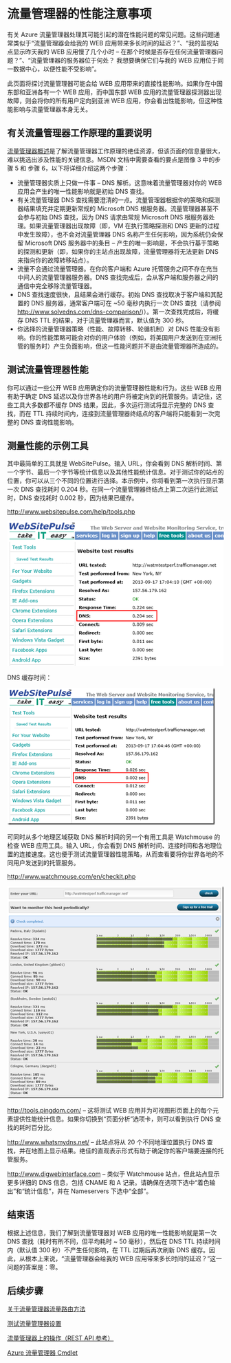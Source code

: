 <properties
   pageTitle="Azure 流量管理器性能注意事项 | Windows Azure"
   description="了解流量管理器的性能以及如何测试使用流量管理器时的 WEB 应用性能"
   services="traffic-manager"
   documentationCenter=""
   authors="kwill-MSFT"
   manager="adinah"
   editor="joaoma" />

<tags
	ms.service="traffic-manager"
	ms.date="11/12/2015"
	wacn.date="01/21/2016"/>


# 流量管理器的性能注意事项


有关 Azure 流量管理器处理其可能引起的潜在性能问题的常见问题。这些问题通常类似于“流量管理器会给我的 WEB 应用带来多长时间的延迟？”、“我的监视站点显示昨天我的 WEB 应用慢了几个小时 – 在那个时候是否存在任何流量管理器问题？”、“流量管理器的服务器位于何处？ 我想要确保它们与我的 WEB 应用位于同一数据中心，以便性能不受影响”。

此页面将探讨流量管理器可能会给 WEB 应用带来的直接性能影响。如果你在中国东部和亚洲各有一个 WEB 应用，而中国东部 WEB 应用的流量管理器探测器出现故障，则会将你的所有用户定向到亚洲 WEB 应用，你会看出性能影响，但这种性能影响与流量管理器本身无关。

  

## 有关流量管理器工作原理的重要说明

[流量管理器概述](/documentation/articles/traffic-manager-overview)是了解流量管理器工作原理的绝佳资源，但该页面的信息量很大，难以挑选出涉及性能的关键信息。MSDN 文档中需要查看的要点是图像 3 中的步骤 5 和 步骤 6，以下将详细介绍这两个步骤：

- 流量管理器实质上只做一件事 – DNS 解析。这意味着流量管理器对你的 WEB 应用会产生的唯一性能影响就是初始 DNS 查找。
- 有关流量管理器 DNS 查找需要澄清的一点。流量管理器根据你的策略和探测器结果填充并定期更新常规的 Microsoft DNS 根服务器。流量管理器甚至不会参与初始 DNS 查找，因为 DNS 请求由常规 Microsoft DNS 根服务器处理。如果流量管理器出现故障（即，VM 在执行策略探测和 DNS 更新的过程中发生故障），也不会对流量管理器 DNS 名称产生任何影响，因为系统仍会保留 Microsoft DNS 服务器中的条目 – 产生的唯一影响是，不会执行基于策略的探测和更新（即，如果你的主站点出现故障，流量管理器将无法更新 DNS 来指向你的故障转移站点）。
- 流量不会通过流量管理器。在你的客户端和 Azure 托管服务之间不存在充当中间人的流量管理器服务器。DNS 查找完成后，会从客户端和服务器之间的通信中完全移除流量管理器。
- DNS 查找速度很快，且结果会进行缓存。初始 DNS 查找取决于客户端和其配置的 DNS 服务器，通常客户端可在 ~50 毫秒内执行一次 DNS 查找（请参阅 http://www.solvedns.com/dns-comparison/)）。第一次查找完成后，将缓存 DNS TTL 的结果，对于流量管理器而言，默认值为 300 秒。
- 你选择的流量管理器策略（性能、故障转移、轮循机制）对 DNS 性能没有影响。你的性能策略可能会对你的用户体验（例如，将美国用户发送到在亚洲托管的服务时）产生负面影响，但这一性能问题并不是由流量管理器所造成的。

  

## 测试流量管理器性能

你可以通过一些公开 WEB 应用确定你的流量管理器性能和行为。这些 WEB 应用有助于确定 DNS 延迟以及你世界各地的用户将被定向到的托管服务。请记住，这些工具大多数都不缓存 DNS 结果，因此，多次运行测试将显示完整的 DNS 查找，而在 TTL 持续时间内，连接到流量管理器终结点的客户端将只能看到一次完整的 DNS 查询性能影响。


## 测量性能的示例工具


其中最简单的工具就是 WebSitePulse。输入 URL，你会看到 DNS 解析时间、第一个字节、最后一个字节等统计信息以及其他性能统计信息。对于测试你的站点的位置，你可以从三个不同的位置进行选择。本示例中，你将看到第一次执行显示第一次 DNS 查找耗时 0.204 秒。在同一个流量管理器终结点上第二次运行此测试时，DNS 查找耗时 0.002 秒，因为结果已缓存。

http://www.websitepulse.com/help/tools.php


![pulse1](./media/traffic-manager-performance-considerations/traffic-manager-web-site-pulse.png)

DNS 缓存时间：


![pulse2](./media/traffic-manager-performance-considerations/traffic-manager-web-site-pulse2.png)



可同时从多个地理区域获取 DNS 解析时间的另一个有用工具是 Watchmouse 的检查 WEB 应用工具。输入 URL，你会看到 DNS 解析时间、连接时间和各地理位置的连接速度。这也便于测试流量管理器性能策略，从而查看要将你世界各地的不同用户发送到的托管服务。

http://www.watchmouse.com/en/checkit.php


![pulse1](./media/traffic-manager-performance-considerations/traffic-manager-web-site-watchmouse.png)

http://tools.pingdom.com/ – 这将测试 WEB 应用并为可视图形页面上的每个元素提供性能统计信息。如果你切换到“页面分析”选项卡，则可以看到执行 DNS 查找的耗时百分比。

 

http://www.whatsmydns.net/ – 此站点将从 20 个不同地理位置执行 DNS 查找，并在地图上显示结果。绝佳的直观表示形式有助于确定你的客户端要连接的托管服务。

 

http://www.digwebinterface.com – 类似于 Watchmouse 站点，但此站点显示更多详细的 DNS 信息，包括 CNAME 和 A 记录。请确保在选项下选中“着色输出”和“统计信息”，并在 Nameservers 下选中“全部”。

## 结束语

根据上述信息，我们了解到流量管理器对 WEB 应用的唯一性能影响就是第一次 DNS 查找（耗时有所不同，但平均耗时 ~ 50 毫秒），然后在 DNS TTL 持续时间内（默认值 300 秒）不产生任何影响，在 TTL 过期后再次刷新 DNS 缓存。因此，从根本上来说，“流量管理器会给我的 WEB 应用带来多长时间的延迟？”这一问题的答案是：零。


## 后续步骤


[关于流量管理器流量路由方法](/documentation/articles/traffic-manager-load-balancing-methods)

[测试流量管理器设置](/documentation/articles/traffic-manager-testing-settings)

[流量管理器上的操作（REST API 参考）](https://msdn.microsoft.com/zh-cn/library/hh758255.aspx)

[Azure 流量管理器 Cmdlet](https://msdn.microsoft.com/zh-cn/library/dn690250.aspx)
 

<!---HONumber=Mooncake_1221_2015-->